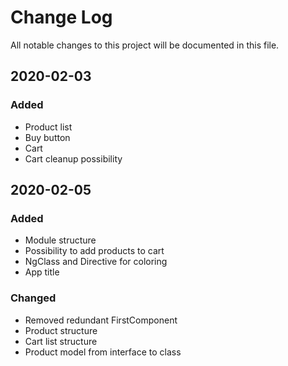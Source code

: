 # Change Log
All notable changes to this project will be documented in this file.

## 2020-02-03
### Added
- Product list
- Buy button
- Cart
- Cart cleanup possibility

## 2020-02-05
### Added
- Module structure
- Possibility to add products to cart
- NgClass and Directive for coloring
- App title

### Changed
- Removed redundant FirstComponent
- Product structure
- Cart list structure
- Product model from interface to class

